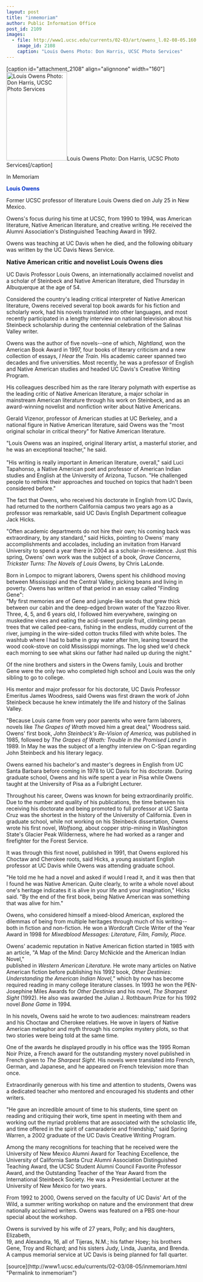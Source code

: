```yaml
---
layout: post
title: "inmemoriam"
author: Public Information Office
post_id: 2109
images:
  - file: http://www1.ucsc.edu/currents/02-03/art/owens_l.02-08-05.160.jpg
    image_id: 2108
    caption: "Louis Owens Photo: Don Harris, UCSC Photo Services"
---
```


[caption id="attachment_2108" align="alignnone" width="160"]<a href="http://localhost/mysite/wp-content/uploads/2002/08/owens_l.02-08-05.160.jpg"><img class="size-full wp-image-2108" src="http://localhost/mysite/wp-content/uploads/2002/08/owens_l.02-08-05.160.jpg" alt="Louis Owens Photo: Don Harris, UCSC Photo Services" width="160" height="233" /></a>Louis Owens Photo: Don Harris, UCSC Photo Services[/caption]
<p class="pagehead">
  In Memoriam
</p>
<p>
  <b><font color="#0033CC">Louis Owens</font></b><br>
</p>
<p>
  Former UCSC professor of literature Louis Owens died on July 25 in New Mexico.
</p>
<p>
  Owens's focus during his time at UCSC, from 1990 to 1994, was American literature, Native American literature, and creative writing. He received the Alumni Association's Distinguished Teaching Award in 1992.
</p>
<p>
  Owens was teaching at UC Davis when he died, and the following obituary was written by the UC Davis News Service.
</p>
<p>
  <font size="3"><b>Native American critic and novelist Louis Owens dies</b></font><br>
</p>
<p>
  UC Davis Professor Louis Owens, an internationally acclaimed novelist and a scholar of Steinbeck and Native American literature, died Thursday in Albuquerque at the age of 54.<br>
</p>
<p>
  Considered the country's leading critical interpreter of Native American literature, Owens received several top book awards for his fiction and scholarly work, had his novels translated into other languages, and most recently participated in a lengthy interview on national television about his Steinbeck scholarship during the centennial celebration of the Salinas Valley writer.<br>
</p>
<p>
  Owens was the author of five novels--one of which, <i>Nightland,</i> won the American Book Award in 1997, four books of literary criticism and a new collection of essays, <i>I Hear the Train.</i> His academic career spanned two decades and five universities. Most recently, he was a professor of English and Native American studies and headed UC Davis's Creative Writing Program.<br>
</p>
<p>
  His colleagues described him as the rare literary polymath with expertise as the leading critic of Native American literature, a major scholar in mainstream American literature through his work on Steinbeck, and as an award-winning novelist and nonfiction writer about Native Americans.<br>
</p>
<p>
  Gerald Vizenor, professor of American studies at UC Berkeley, and a national figure in Native American literature, said Owens was the "most original scholar in critical theory" for Native American literature.<br>
</p>
<p>
  "Louis Owens was an inspired, original literary artist, a masterful storier, and he was an exceptional teacher," he said.<br>
  <br>
  "His writing is really important in American literature, overall," said Luci Tapahonso, a Native American poet and professor of American Indian studies and English at the University of Arizona, Tucson. "He challenged people to rethink their approaches and touched on topics that hadn't been considered before."<br>
</p>
<p>
  The fact that Owens, who received his doctorate in English from UC Davis, had returned to the northern California campus two years ago as a professor was remarkable, said UC Davis English Department colleague Jack Hicks.<br>
</p>
<p>
  "Often academic departments do not hire their own; his coming back was extraordinary, by any standard," said Hicks, pointing to Owens' many accomplishments and accolades, including an invitation from Harvard University to spend a year there in 2004 as a scholar-in-residence. Just this spring, Owens' own work was the subject of a book, <i>Grave Concerns, Trickster Turns: The Novels of Louis Owens,</i> by Chris LaLonde.<br>
</p>
<p>
  Born in Lompoc to migrant laborers, Owens spent his childhood moving between Mississippi and the Central Valley, picking beans and living in poverty. Owens has written of that period in an essay called "Finding Gene":<br>
  "My first memories are of Gene and jungle-like woods that grew thick between our cabin and the deep-edged brown water of the Yazzoo River. Three, 4, 5, and 6 years old, I followed him everywhere, swinging on muskedine vines and eating the acid-sweet purple fruit, climbing pecan trees that we called pee-cans, fishing in the endless, muddy current of the river, jumping in the wire-sided cotton trucks filled with white boles. The washtub where I had to bathe in gray water after him, leaning toward the wood cook-stove on cold Mississippi mornings. The log shed we'd check each morning to see what skins our father had nailed up during the night."<br>
</p>
<p>
  Of the nine brothers and sisters in the Owens family, Louis and brother Gene were the only two who completed high school and Louis was the only sibling to go to college.<br>
</p>
<p>
  His mentor and major professor for his doctorate, UC Davis Professor Emeritus James Woodress, said Owens was first drawn the work of John Steinbeck because he knew intimately the life and history of the Salinas Valley.
</p>
<p>
  "Because Louis came from very poor parents who were farm laborers, novels like <i>The Grapes of Wrath</i> moved him a great deal," Woodress said.<br>
  Owens' first book, <i>John Steinbeck's Re-Vision of America,</i> was published in 1985, followed by <i>The Grapes of Wrath: Trouble in the Promised Land</i> in 1989. In May he was the subject of a lengthy interview on C-Span regarding John Steinbeck and his literary legacy.<br>
</p>
<p>
  Owens earned his bachelor's and master's degrees in English from UC Santa Barbara before coming in 1978 to UC Davis for his doctorate. During graduate school, Owens and his wife spent a year in Pisa while Owens taught at the University of Pisa as a Fulbright Lecturer.<br>
</p>
<p>
  Throughout his career, Owens was known for being extraordinarily prolific. Due to the number and quality of his publications, the time between his receiving his doctorate and being promoted to full professor at UC Santa Cruz was the shortest in the history of the University of California. Even in graduate school, while not working on his Steinbeck dissertation, Owens wrote his first novel, <i>Wolfsong,</i> about copper strip-mining in Washington State's Glacier Peak Wilderness, where he had worked as a ranger and firefighter for the Forest Service.<br>
</p>
<p>
  It was through this first novel, published in 1991, that Owens explored his Choctaw and Cherokee roots, said Hicks, a young assistant English professor at UC Davis while Owens was attending graduate school.<br>
</p>
<p>
  "He told me he had a novel and asked if would I read it, and it was then that I found he was Native American. Quite clearly, to write a whole novel about one's heritage indicates it is alive in your life and your imagination," Hicks said. "By the end of the first book, being Native American was something that was alive for him."<br>
</p>
<p>
  Owens, who considered himself a mixed-blood American, explored the dilemmas of being from multiple heritages through much of his writing--both in fiction and non-fiction. He won a Wordcraft Circle Writer of the Year Award in 1998 for <i>Mixedblood Messages: Literature, Film, Family, Place.</i><br>
</p>
<p>
  Owens' academic reputation in Native American fiction started in 1985 with an article, "A Map of the Mind: Darcy McNickle and the American Indian Novel,"<br>
  published in <i>Western American Literature.</i> He wrote many articles on Native<br>
  American fiction before publishing his 1992 book, <i>Other Destinies: Understanding the American Indian Novel,</i>" which by now has become required reading in many college literature classes. In 1993 he won the PEN-Josephine Miles Awards for <i>Other Destinies</i> and his novel, <i>The Sharpest Sight</i> (1992). He also was awarded the Julian J. Rothbaum Prize for his 1992 novel <i>Bone Game</i> in 1994.<br>
</p>
<p>
  In his novels, Owens said he wrote to two audiences: mainstream readers and his Choctaw and Cherokee relatives. He wove in layers of Native American metaphor and myth through his complex mystery plots, so that two stories were being told at the same time.<br>
</p>
<p>
  One of the awards he displayed proudly in his office was the 1995 Roman Noir Prize, a French award for the outstanding mystery novel published in French given to <i>The Sharpest Sight.</i> His novels were translated into French, German, and Japanese, and he appeared on French television more than once.<br>
</p>
<p>
  Extraordinarily generous with his time and attention to students, Owens was a dedicated teacher who mentored and encouraged his students and other writers.<br>
</p>
<p>
  "He gave an incredible amount of time to his students, time spent on reading and critiquing their work, time spent in meeting with them and working out the myriad problems that are associated with the scholastic life, and time offered in the spirit of camaraderie and friendship," said Spring Warren, a 2002 graduate of the UC Davis Creative Writing Program.<br>
</p>
<p>
  Among the many recognitions for teaching that he received were the University of New Mexico Alumni Award for Teaching Excellence, the University of California Santa Cruz Alumni Association Distinguished Teaching Award, the UCSC Student Alumni Council Favorite Professor Award, and the Outstanding Teacher of the Year Award from the International Steinbeck Society. He was a Presidential Lecturer at the University of New Mexico for two years.<br>
</p>
<p>
  From 1992 to 2000, Owens served on the faculty of UC Davis' Art of the Wild, a summer writing workshop on nature and the environment that drew nationally acclaimed writers. Owens was featured on a PBS one-hour special about the workshop.<br>
</p>
<p>
  Owens is survived by his wife of 27 years, Polly; and his daughters, Elizabeth,<br>
  19, and Alexandra, 16, all of Tijeras, N.M.; his father Hoey; his brothers Gene, Troy and Richard; and his sisters Judy, Linda, Juanita, and Brenda.<br>
  A campus memorial service at UC Davis is being planned for fall quarter.
</p>
<p>

</p>
[source](http://www1.ucsc.edu/currents/02-03/08-05/inmemoriam.html "Permalink to inmemoriam")
